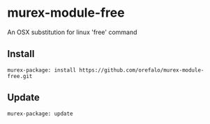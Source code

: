 # murex-module-free

An OSX substitution for linux 'free' command

## Install

```shell
murex-package: install https://github.com/orefalo/murex-module-free.git
```

## Update

```shell
murex-package: update
```
